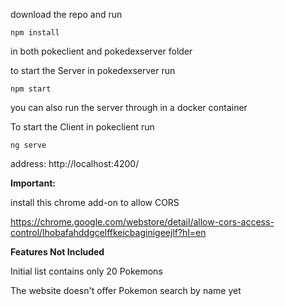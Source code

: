 download the repo and run 
    
    npm install 
in both pokeclient and pokedexserver folder



to start the Server
in pokedexserver run 
    
    npm start

you can also run the server through in a docker container


To start the Client
in pokeclient run 

    ng serve


address: http://localhost:4200/


**Important:**

install this chrome add-on to allow CORS

https://chrome.google.com/webstore/detail/allow-cors-access-control/lhobafahddgcelffkeicbaginigeejlf?hl=en



**Features Not Included**


Initial list contains only 20 Pokemons

The website doesn't offer Pokemon search by name yet






